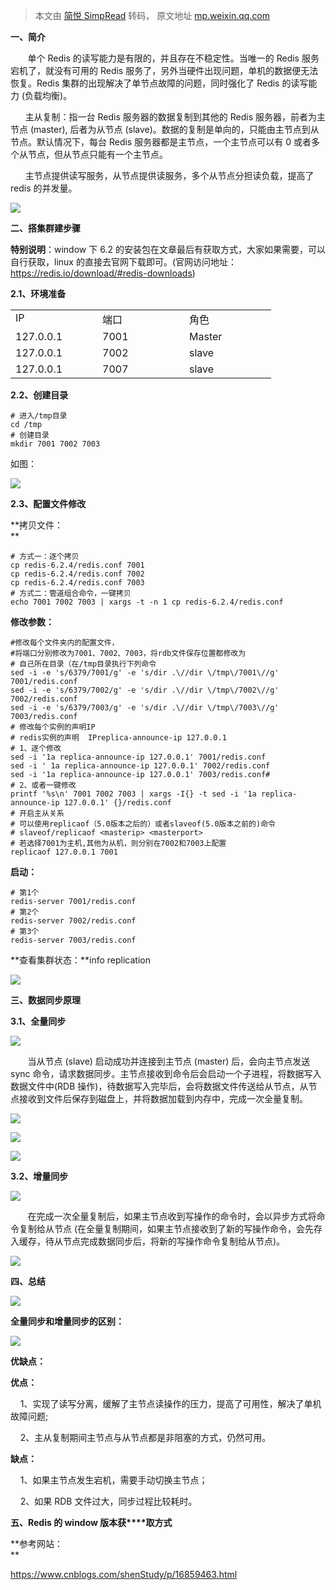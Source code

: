> 本文由 [简悦 SimpRead](http://ksria.com/simpread/) 转码， 原文地址 [mp.weixin.qq.com](https://mp.weixin.qq.com/s/vesr8_9g3f1B4OA9a9myQA)

**一、简介**

       单个 Redis 的读写能力是有限的，并且存在不稳定性。当唯一的 Redis 服务宕机了，就没有可用的 Redis 服务了，另外当硬件出现问题，单机的数据便无法恢复。Redis 集群的出现解决了单节点故障的问题，同时强化了 Redis 的读写能力 (负载均衡)。

      主从复制：指一台 Redis 服务器的数据复制到其他的 Redis 服务器，前者为主节点 (master), 后者为从节点 (slave)。数据的复制是单向的，只能由主节点到从节点。默认情况下，每台 Redis 服务器都是主节点，一个主节点可以有 0 或者多个从节点，但从节点只能有一个主节点。

      主节点提供读写服务，从节点提供读服务，多个从节点分担读负载，提高了 redis 的并发量。

![](https://mmbiz.qpic.cn/sz_mmbiz_png/CFfeGLBwm450er8SlickycQHeqEEHEPpBv20CDibAydC4xdGCoxYy84rClQ6LAib62r0ASLeJomia6k6U3b8ETWL1A/640?wx_fmt=png)

**二、搭集群建步骤**  

**特别说明**：window 下 6.2 的安装包在文章最后有获取方式，大家如果需要，可以自行获取，linux 的直接去官网下载即可。(官网访问地址：https://redis.io/download/#redis-downloads)

**2.1、环境准备**

<table width="-123" interlaced="enabled"><tbody><tr data-style=""><td width="123" valign="top">IP<br></td><td width="123" valign="top">端口<br></td><td width="123" valign="top">角色<br></td></tr><tr data-style=""><td width="123" valign="top">127.0.0.1<br></td><td width="123" valign="top" class="">7001<br></td><td width="123" valign="top">Master<br></td></tr><tr data-style=""><td width="123" valign="top">127.0.0.1<br></td><td width="123" valign="top">7002<br></td><td width="123" valign="top">slave</td></tr><tr data-style=""><td width="123" valign="top">127.0.0.1</td><td width="123" valign="top">7007<br></td><td width="123" valign="top">slave</td></tr></tbody></table>

**2.2、创建目录**

```
# 进入/tmp目录
cd /tmp
# 创建目录
mkdir 7001 7002 7003

```

如图：  

![](https://mmbiz.qpic.cn/sz_mmbiz_png/CFfeGLBwm450er8SlickycQHeqEEHEPpBibbqXLnLG6B9Ehicp2ch8jBzvdF2jUZmibyaqYXfzAjEvRSnnpGuHurAQ/640?wx_fmt=png)

**2.3、配置文件修改**

**拷贝文件：  
**

```
# 方式一：逐个拷贝
cp redis-6.2.4/redis.conf 7001
cp redis-6.2.4/redis.conf 7002
cp redis-6.2.4/redis.conf 7003
# 方式二：管道组合命令，一键拷贝
echo 7001 7002 7003 | xargs -t -n 1 cp redis-6.2.4/redis.conf

```

**修改参数：**

```
#修改每个文件夹内的配置文件，
#将端口分别修改为7001、7002、7003，将rdb文件保存位置都修改为
# 自己所在目录（在/tmp目录执行下列命令
sed -i -e 's/6379/7001/g' -e 's/dir .\//dir \/tmp\/7001\//g' 7001/redis.conf
sed -i -e 's/6379/7002/g' -e 's/dir .\//dir \/tmp\/7002\//g' 7002/redis.conf
sed -i -e 's/6379/7003/g' -e 's/dir .\//dir \/tmp\/7003\//g' 7003/redis.conf
# 修改每个实例的声明IP
# redis实例的声明  IPreplica-announce-ip 127.0.0.1
# 1、逐个修改
sed -i '1a replica-announce-ip 127.0.0.1' 7001/redis.conf
sed -i ' 1a replica-announce-ip 127.0.0.1' 7002/redis.conf
sed -i '1a replica-announce-ip 127.0.0.1' 7003/redis.conf# 
# 2、或者一键修改
printf '%s\n' 7001 7002 7003 | xargs -I{} -t sed -i '1a replica-announce-ip 127.0.0.1' {}/redis.conf
# 开启主从关系
# 可以使用replicaof（5.0版本之后的）或者slaveof(5.0版本之前的)命令
# slaveof/replicaof <masterip> <masterport>
# 若选择7001为主机,其他为从机，则分别在7002和7003上配置
replicaof 127.0.0.1 7001

```

**启动：**

```
# 第1个
redis-server 7001/redis.conf
# 第2个
redis-server 7002/redis.conf
# 第3个
redis-server 7003/redis.conf

```

**查看集群状态：**info replication

![](https://mmbiz.qpic.cn/sz_mmbiz_png/CFfeGLBwm450er8SlickycQHeqEEHEPpBVpQmaOZTtLAbGETrsgNSd8TJw32QbIutjPIamtaVukZsET36U5icQJg/640?wx_fmt=png)

**三、数据同步原理**

**3.1、全量同步**

![](https://mmbiz.qpic.cn/sz_mmbiz_png/CFfeGLBwm450er8SlickycQHeqEEHEPpBDO7sb0sicEia7ibaicXuuFKDd1dHDicKl1nFVfgNYibbEALY1SrGCgaIpticA/640?wx_fmt=png)

       当从节点 (slave) 启动成功并连接到主节点 (master) 后，会向主节点发送 sync 命令，请求数据同步。主节点接收到命令后会启动一个子进程，将数据写入数据文件中(RDB 操作)，待数据写入完毕后，会将数据文件传送给从节点，从节点接收到文件后保存到磁盘上，并将数据加载到内存中，完成一次全量复制。

![](https://mmbiz.qpic.cn/sz_mmbiz_png/CFfeGLBwm450er8SlickycQHeqEEHEPpBrSCMZhiaffTcSkAzbhG8gGeNaqMsBDNVaNlb0xRTDOb6nweWQibf49uQ/640?wx_fmt=png)

![](https://mmbiz.qpic.cn/sz_mmbiz_png/CFfeGLBwm450er8SlickycQHeqEEHEPpB2wFDodcvm9RRAJDnHGAGNRK31ZvKxsgx2Y2h40ibehOUb3eLGCF5tqg/640?wx_fmt=png)

![](https://mmbiz.qpic.cn/sz_mmbiz_png/CFfeGLBwm450er8SlickycQHeqEEHEPpBDTjPNibdwM5uTqbJQpHRMoiaL8QnPTmf40jgUfHRA9n7oGA59urjtb1g/640?wx_fmt=png)

**3.2、增量同步**

![](https://mmbiz.qpic.cn/sz_mmbiz_png/CFfeGLBwm450er8SlickycQHeqEEHEPpBSiaVTUBUZrKE5Y3NXiawCU3lB1FclBWcZBYWBcI3fxSaaVOG21alRVcg/640?wx_fmt=png)

       在完成一次全量复制后，如果主节点收到写操作的命令时，会以异步方式将命令复制给从节点 (在全量复制期间，如果主节点接收到了新的写操作命令，会先存入缓存，待从节点完成数据同步后，将新的写操作命令复制给从节点)。

![](https://mmbiz.qpic.cn/sz_mmbiz_png/CFfeGLBwm450er8SlickycQHeqEEHEPpBDQdpd1T2fhv0GgbgURnmNzQTfSwNGNhfllAviab4fOuOfmxszyjwia6A/640?wx_fmt=png)

**四、总结**

![](https://mmbiz.qpic.cn/sz_mmbiz_png/CFfeGLBwm450er8SlickycQHeqEEHEPpB3mcOcVI5nzsniaEBRFPibkSsUpSJmywOtIT0qlDEreOBLyuH5OTgMcUQ/640?wx_fmt=png)

**全量同步和增量同步的区别：**

![](https://mmbiz.qpic.cn/sz_mmbiz_png/CFfeGLBwm450er8SlickycQHeqEEHEPpBOUBmuNlyLJSj82dvDneibTho839R2kMBrjiauzRNfKweqNiaMytjgYHTg/640?wx_fmt=png)

**优缺点：**

**优点：**

    1、实现了读写分离，缓解了主节点读操作的压力，提高了可用性，解决了单机故障问题;

    2、主从复制期间主节点与从节点都是非阻塞的方式，仍然可用。

**缺点：**

    1、如果主节点发生宕机，需要手动切换主节点；

    2、如果 RDB 文件过大，同步过程比较耗时。

**五、Redis 的 window 版本获****取方式**

**参考网站：  
**

https://www.cnblogs.com/shenStudy/p/16859463.html